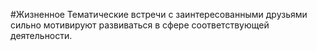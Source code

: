 #Жизненное
Тематические встречи с заинтересованными друзьями сильно мотивируют развиваться в сфере соответствующей деятельности.